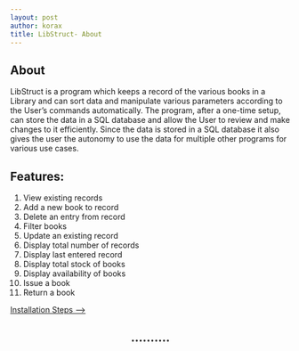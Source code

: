 ```yaml
---
layout: post
author: korax
title: LibStruct- About
---
```


## About
LibStruct is a program which keeps a record of the various books in a Library and can sort data and manipulate various parameters according to the User’s commands automatically. The program, after a one-time setup, can store the data in a SQL database and allow the User to review and make changes to it efficiently. Since the data is stored in a SQL database it also gives the user the autonomy to use the data for multiple other programs for various use cases.

## Features:
  1.  View existing records
  2.  Add a new book to record
  3.  Delete an entry from record
  4.  Filter books
  5.  Update an existing record
  6.  Display total number of records
  7.  Display last entered record
  8.  Display total stock of books
  9.  Display availability of books
  10. Issue a book
  11. Return a book

<a href="https://koraxial.github.io/libstruct/2024/05/06/Installation.html">Installation Steps --></a>
<h2 align="center">..........</h2>
